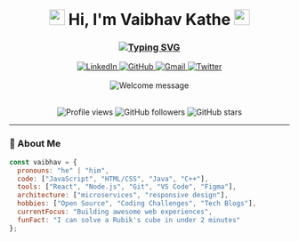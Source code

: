 <h1 align="center">
  <img src="https://media.giphy.com/media/hvRJCLFzcasrR4ia7z/giphy.gif" width="28">
  Hi, I'm Vaibhav Kathe
  <img src="https://media.giphy.com/media/hvRJCLFzcasrR4ia7z/giphy.gif" width="28">
</h1>

<h3 align="center">
  <a href="https://git.io/typing-svg">
    <img src="https://readme-typing-svg.demolab.com?font=Fira+Code&weight=600&size=22&duration=4000&pause=1000&color=38BDF8&center=true&vCenter=true&width=500&lines=Frontend+Developer;Open-Source+Contributor;Problem+Solver;Continuous+Learner" alt="Typing SVG" />
  </a>
</h3>

<div align="center">
  <a href="https://www.linkedin.com/in/vaibhavkathe1030/" target="_blank">
    <img src="https://img.shields.io/badge/-LinkedIn-0A66C2?style=for-the-badge&logo=linkedin&logoColor=white" alt="LinkedIn"/>
  </a>
  <a href="https://github.com/vaibhav-kathe" target="_blank">
    <img src="https://img.shields.io/badge/-GitHub-181717?style=for-the-badge&logo=github&logoColor=white" alt="GitHub"/>
  </a>
  <a href="mailto:vaibhavkathe1030@gmail.com" target="_blank">
    <img src="https://img.shields.io/badge/-Gmail-EA4335?style=for-the-badge&logo=gmail&logoColor=white" alt="Gmail"/>
  </a>
  <a href="https://twitter.com/yourusername" target="_blank">
    <img src="https://img.shields.io/badge/-Twitter-1DA1F2?style=for-the-badge&logo=twitter&logoColor=white" alt="Twitter"/>
  </a>
</div>

<br/>

<div align="center">
  <img src="https://readme-typing-svg.demolab.com?font=Fira+Code&weight=500&size=14&duration=3000&pause=1000&color=38BDF8&center=true&vCenter=true&width=435&lines=Welcome+to+my+GitHub+profile!;Let's+build+something+amazing+together" alt="Welcome message" />
</div>

<br/>

<p align="center">
  <img src="https://komarev.com/ghpvc/?username=vaibhav-kathe&label=Profile+Views&color=0e75b6&style=flat" alt="Profile views" /> 
  <img src="https://img.shields.io/github/followers/vaibhav-kathe?label=Followers&style=flat&color=0e75b6" alt="GitHub followers"/>
  <img src="https://img.shields.io/github/stars/vaibhav-kathe?label=Stars&style=flat&color=0e75b6" alt="GitHub stars"/>
</p>

---

### 🚀 About Me

```javascript
const vaibhav = {
  pronouns: "he" | "him",
  code: ["JavaScript", "HTML/CSS", "Java", "C++"],
  tools: ["React", "Node.js", "Git", "VS Code", "Figma"],
  architecture: ["microservices", "responsive design"],
  hobbies: ["Open Source", "Coding Challenges", "Tech Blogs"],
  currentFocus: "Building awesome web experiences",
  funFact: "I can solve a Rubik's cube in under 2 minutes"
};
